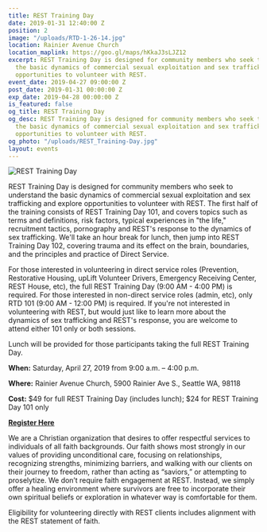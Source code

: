 ```yaml
---
title: REST Training Day
date: 2019-01-31 12:40:00 Z
position: 2
image: "/uploads/RTD-1-26-14.jpg"
location: Rainier Avenue Church
location_maplink: https://goo.gl/maps/hKkaJ3sLJZ12
excerpt: REST Training Day is designed for community members who seek to understand
  the basic dynamics of commercial sexual exploitation and sex trafficking and explore
  opportunities to volunteer with REST.
event_date: 2019-04-27 09:00:00 Z
post_date: 2019-01-31 00:00:00 Z
exp_date: 2019-04-28 00:00:00 Z
is_featured: false
og_title: REST Training Day
og_desc: REST Training Day is designed for community members who seek to understand
  the basic dynamics of commercial sexual exploitation and sex trafficking and explore
  opportunities to volunteer with REST.
og_photo: "/uploads/REST_Training-Day.jpg"
layout: events
---
```


![REST Training Day](/uploads/REST_Training-Day_0419_800.jpg)

REST Training Day is designed for community members who seek to understand the basic dynamics of commercial sexual exploitation and sex trafficking and explore opportunities to volunteer with REST. The first half of the training consists of REST Training Day 101, and covers topics such as terms and definitions, risk factors, typical experiences in "the life," recruitment tactics, pornography and REST's response to the dynamics of sex trafficking. We'll take an hour break for lunch, then jump into REST Training Day 102, covering trauma and its effect on the brain, boundaries, and the principles and practice of Direct Service.

For those interested in volunteering in direct service roles (Prevention, Restorative Housing, upLift Volunteer Drivers, Emergency Receiving Center, REST House, etc), the full REST Training Day (9:00 AM - 4:00 PM) is required. For those interested in non-direct service roles (admin, etc), only RTD 101 (9:00 AM - 12:00 PM) is required. If you're not interested in volunteering with REST, but would just like to learn more about the dynamics of sex trafficking and REST's response, you are welcome to attend either 101 only or both sessions.

Lunch will be provided for those participants taking the full REST Training Day. 

**When:** Saturday, April 27, 2019 from 9:00 a.m. – 4:00 p.m. 

**Where:** Rainier Avenue Church, 5900 Rainier Ave S., Seattle WA, 98118

**Cost:** $49 for full REST Training Day (includes lunch); $24 for REST Training Day 101 only

[**Register Here**](https://form.jotform.com/60208694001952)

We are a Christian organization that desires to offer respectful services to individuals of all faith backgrounds. Our faith shows most strongly in our values of providing unconditional care, focusing on relationships, recognizing strengths, minimizing barriers, and walking with our clients on their journey to freedom, rather than acting as “saviors,” or attempting to proselytize. We don’t require faith engagement at REST. Instead, we simply offer a healing environment where survivors are free to incorporate their own spiritual beliefs or exploration in whatever way is comfortable for them.

Eligibility for volunteering directly with REST clients includes alignment with the REST statement of faith. 
